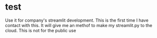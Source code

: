 # test
Use it for company's streamlit development. This is the first time I have contact with this.
It will give me an methof to make my streamlit.py to the cloud.
This is not for the public use
